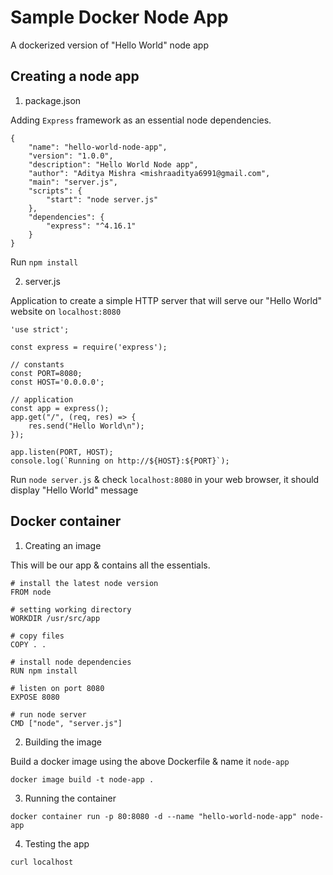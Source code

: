 # Sample Docker Node App

A dockerized version of "Hello World" node app

## Creating a node app
1. package.json

Adding `Express` framework as an essential node dependencies. 
```
{
	"name": "hello-world-node-app",
	"version": "1.0.0",
	"description": "Hello World Node app",
	"author": "Aditya Mishra <mishraaditya6991@gmail.com",
	"main": "server.js",
	"scripts": {
		"start": "node server.js"
	},
	"dependencies": {
		"express": "^4.16.1"
	}
}
```
Run `npm install`

2. server.js

Application to create a simple HTTP server that will serve our "Hello World" website on `localhost:8080`
```
'use strict';

const express = require('express');

// constants
const PORT=8080;
const HOST='0.0.0.0';

// application
const app = express();
app.get("/", (req, res) => {
	res.send("Hello World\n");
});

app.listen(PORT, HOST);
console.log(`Running on http://${HOST}:${PORT}`);
```
Run `node server.js` & check `localhost:8080` in your web browser, it should display "Hello World" message

## Docker container

1. Creating an image

This will be our app & contains all the essentials.
```
# install the latest node version
FROM node

# setting working directory 
WORKDIR /usr/src/app

# copy files
COPY . .

# install node dependencies
RUN npm install

# listen on port 8080
EXPOSE 8080

# run node server
CMD ["node", "server.js"]
```
2. Building the image

Build a docker image using the above Dockerfile & name it `node-app`
```
docker image build -t node-app .
```
3. Running the container

```
docker container run -p 80:8080 -d --name "hello-world-node-app" node-app
```
4. Testing the app
```
curl localhost
```
